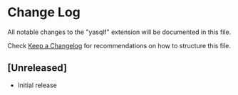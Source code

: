 # Change Log

All notable changes to the "yasqlf" extension will be documented in this file.

Check [Keep a Changelog](http://keepachangelog.com/) for recommendations on how to structure this file.

## [Unreleased]

- Initial release